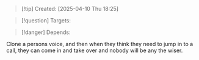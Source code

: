 
>[!tip] Created: [2025-04-10 Thu 18:25]

>[!question] Targets: 

>[!danger] Depends: 

Clone a persons voice, and then when they think they need to jump in to a call, they can come in and take over and nobody will be any the wiser.